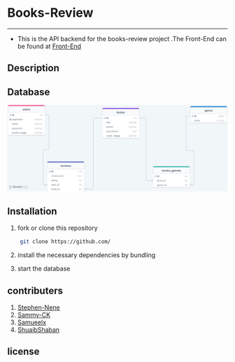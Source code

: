 # Books-Review
-----
- This is the API backend for the books-review project .The Front-End can be found at [Front-End](https://github.com/Book-Bros/phase-4-books-client)

## Description


## Database

<img src="./images/db.png"/>

## Installation
1. fork or clone this repository
```bash
    git clone https://github.com/
```

2. install the necessary dependencies by bundling

3. start the database


## contributers

1. [Stephen-Nene](https://github.com/Stephen-nene)
2. [Sammy-CK](https://github.com/Sammy-CK)
3. [Samueelx](https://github.com/Samueelx)
4. [ShuaibShaban](https://github.com/ShuaibShaban)

## license
